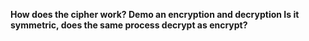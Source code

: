 **How does the cipher work? Demo an encryption and decryption Is it symmetric, does the same process decrypt as encrypt?**
